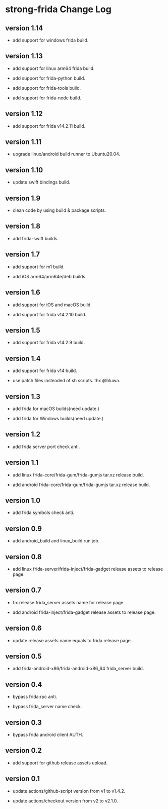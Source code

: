 # strong-frida Change Log

## version 1.14

- add support for windows frida build.

## version 1.13

- add support for linux arm64 frida build.

- add support for frida-python build.

- add support for frida-tools build.

- add support for frida-node build.

## version 1.12

- add support for frida v14.2.11 build.

## version 1.11

- upgrade linux/android build runner to Ubuntu20.04.

## version 1.10

- update swift bindings build.

## version 1.9

- clean code by using build & package scripts.

## version 1.8

- add frida-swift builds.

## version 1.7

- add support for m1 build.

- add iOS arm64/arm64e/deb builds.

## version 1.6

- add support for iOS and macOS build.

- add support for frida v14.2.10 build.

## version 1.5

- add support for frida v14.2.9 build.

## version 1.4

- add support for frida v14 build.

- use patch files insteaded of sh scripts. thx @hluwa.
## version 1.3

- add frida for macOS builds(need update.)

- add frida for Windows builds(need update.)

## version 1.2

- add frida server port check anti.

## version 1.1

- add linux frida-core/frida-gum/frida-gumjs tar.xz release build.

- add android frida-core/frida-gum/frida-gumjs tar.xz release build.

## version 1.0

- add frida symbols check anti.

## version 0.9

- add android_build and linux_build run job.

## version 0.8

- add linux frida-server/frida-inject/frida-gadget release assets to release page.

## version 0.7

- fix release frida_server assets name for release page.

- add android frida-inject/frida-gadget release assets to release page.

## version 0.6

- update release assets name equals to frida release page.

## version 0.5

- add frida-android-x86/frida-android-x86_64 frida_server build.

## version 0.4

- bypass frida:rpc anti.

- bypass frida_server name check.

## version 0.3

- bypass frida android client AUTH.

## version 0.2

- add support for github release assets upload.


## version 0.1

- update actions/github-script version from v1 to v1.4.2.

- update actions/checkout version from v2 to v2.1.0.
